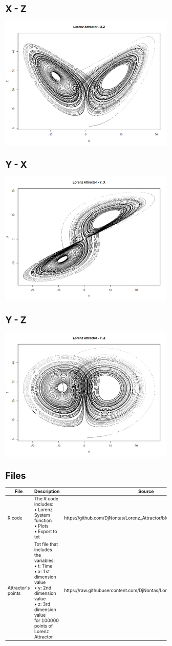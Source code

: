 # X - Z

![alt text](https://github.com/DjNontas/Lorenz_Attractor/blob/main/Images/X-Z.png)
<br>

# Y - X

![alt text](https://github.com/DjNontas/Lorenz_Attractor/blob/main/Images/Y-X.png)
<br>

# Y - Z

![alt text](https://github.com/DjNontas/Lorenz_Attractor/blob/main/Images/Y-Z.png)
<br>

# Files

<table>
  <thead>
    <tr>
      <th>File</th>
      <th>Description</th>
      <th>Source</th>
    </tr>
  </thead>
  <tbody>
    <tr>
      <td>R code</td>
      <td>The R code includes:<br>
        &#8226 Lorenz System function<br>
        &#8226 Plots<br>
        &#8226 Export to txt</td>
      <td>https://github.com/DjNontas/Lorenz_Attractor/blob/main/Lorenz.R</td>
    </tr>
    <tr>
      <td>Attractor's points</td>
      <td>Txt file that includes the variables: <br>
        &#8226 t: Time <br>
        &#8226 x: 1st dimension value <br>
        &#8226 y: 2nd dimension value <br>
        &#8226 z: 3rd dimension value <br>
        for 100000 points of Lorenz Attractor</td>
      <td>https://raw.githubusercontent.com/DjNontas/Lorenz_Attractor/main/lorenz.txt</td>
    </tr>
  </tbody>
</table>    
